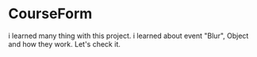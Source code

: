 # CourseForm
i learned many thing with this project. i learned about event "Blur", Object and how they work. Let's check it.
